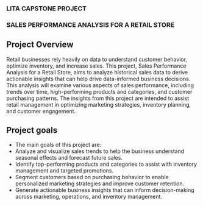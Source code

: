### LITA CAPSTONE PROJECT
### SALES PERFORMANCE ANALYSIS FOR A RETAIL STORE

## Project Overview
Retail businesses rely heavily on data to understand customer behavior, optimize inventory, and increase sales. This project, 
Sales Performance Analysis for a Retail Store, aims to analyze historical sales data to derive actionable insights that can help drive data-informed business decisions. 
This analysis will examine various aspects of sales performance, including trends over time, high-performing products and categories, and customer purchasing patterns. 
The insights from this project are intended to assist retail management in optimizing marketing strategies, inventory planning, and customer engagement.

## Project goals
- The main goals of this project are:
- Analyze and visualize sales trends to help the business understand seasonal effects and forecast future sales.
- Identify top-performing products and categories to assist with inventory management and targeted promotions.
- Segment customers based on purchasing behavior to enable personalized marketing strategies and improve customer retention.
- Generate actionable business insights that can inform decision-making across marketing, operations, and inventory management.


